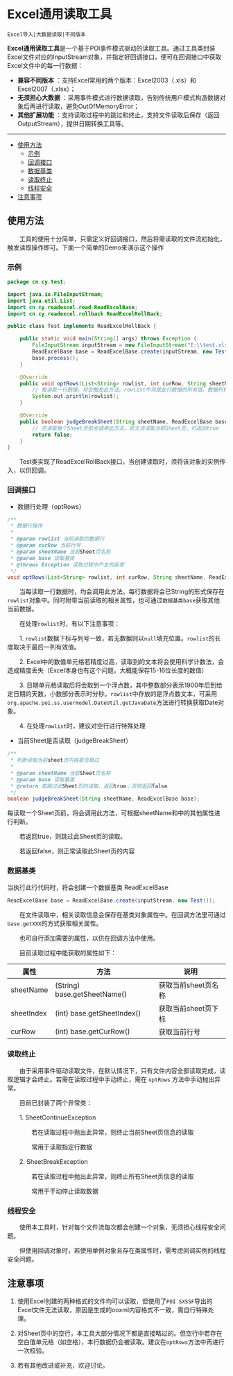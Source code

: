 
# Excel通用读取工具

    Excel导入|大数据读取|不同版本

**Excel通用读取工具**是一个基于POI事件模式驱动的读取工具。通过工具类封装Excel文件对应的InputStream对象，并指定好回调接口，便可在回调接口中获取Excel文件中的每一行数据：
 
- **兼容不同版本** ：支持Excel常用的两个版本：Excel2003（.xls）和Excel2007（.xlsx）；
- **无须担心大数据** ：采用事件模式进行数据读取，告别传统用户模式构造数据对象后再进行读取，避免OutOfMemoryError；
- **其他扩展功能** ：支持读取过程中的跳过和终止，支持文件读取后保存（返回OutputStream），提供日期转换工具等。

-------------------

* [使用方法](#使用方法)
  * [示例](#示例)
  * [回调接口](#回调接口)
  * [数据基类](#数据基类)
  * [读取终止](#读取终止)
  * [线程安全](#线程安全)
* [注意事项](#注意事项)


## 使用方法
　　工具的使用十分简单，只需定义好回调接口，然后将需读取的文件流初始化，触发读取操作即可。下面一个简单的Demo来演示这个操作
### 示例
``` java
package cn.cy.test;

import java.io.FileInputStream;
import java.util.List;
import cn.cy.readexcel.read.ReadExcelBase;
import cn.cy.readexcel.rollback.ReadExcelRollBack;

public class Test implements ReadExcelRollBack {

	public static void main(String[] args) throws Exception {
		FileInputStream inputStream = new FileInputStream("E:\\test.xls");
		ReadExcelBase base = ReadExcelBase.create(inputStream, new Test());
		base.process();
	}

	@Override
	public void optRows(List<String> rowlist, int curRow, String sheetName, ReadExcelBase base) throws Exception {
		// 每读取一行数据，将会触发此方法。rowlist中存放此行数据的所有值。数据列标与所在List下标一致
		System.out.println(rowlist);
	}

	@Override
	public boolean judgeBreakSheet(String sheetName, ReadExcelBase base) {
		// 在读取每个Sheet页前会调用此方法，若无须读取当前Sheet页，可返回true
		return false;
	}
}
```

　　Test类实现了ReadExcelRollBack接口，当创建读取时，须将该对象的实例传入，以供回调。

### 回调接口

* 数据行处理（optRows）

``` java
/**
 * 数据行操作
 *
 * @param rowlist 当前读取的数据行
 * @param curRow 当前行号
 * @param sheetName 当前Sheet页名称
 * @param base 读取基类
 * @throws Exception 读取过程中产生的异常
 */
void optRows(List<String> rowlist, int curRow, String sheetName, ReadExcelBase base) throws Exception;
```
　　当每读取一行数据时，均会调用此方法。每行数据将会已String的形式保存在`rowlist`对象中。同时附带当前读取的相关属性，也可通过`数据基类base`获取其他当前数据。

　　在处理`rowlist`时，有以下注意事项：

　　1. `rowlist`数据下标与列号一致，若无数据则以`null`填充位置。`rowlist`的长度取决于最后一列有效值。

　　2. Excel中的数值单元格若精度过高，读取到的文本将会使用科学计数法，会造成精度丢失（Excel本身也有这个问题，大概能保存15-16位长度的数值）

　　3. 日期单元格读取后将会取到一个浮点数，其中整数部分表示1900年后到给定日期的天数，小数部分表示时分秒。`rowlist`中存放的是浮点数文本，可采用`org.apache.poi.ss.usermodel.DateUtil.getJavaDate`方法进行转换获取Date对象。

　　4. 在处理`rowlist`时，建议对空行进行特殊处理


* 当前Sheet是否读取（judgeBreakSheet）

``` java
/**
 * 判断读取当前sheet页内容是否跳过
 *
 * @param sheetName 当前Sheet页名称
 * @param base 读取基类
 * @return 若跳过此Sheet页的读取，返回true；否则返回false
 */
boolean judgeBreakSheet(String sheetName, ReadExcelBase base);
```
每读取一个Sheet页前，将会调用此方法，可根据sheetName和中的其他属性进行判断。

　　若返回true，则跳过此Sheet页的读取。

　　若返回false，则正常读取此Sheet页的内容

### 数据基类

当执行此行代码时，将会创建一个数据基类 ReadExcelBase

``` java
ReadExcelBase base = ReadExcelBase.create(inputStream, new Test());
```
　　在文件读取中，相关读取信息会保存在基类对象属性中。在回调方法里可通过`base.getXXX`的方式获取相关属性。

　　也可自行添加需要的属性，以供在回调方法中使用。

　　目前读取过程中能获取的属性如下：

属性 | 方法 | 说明 
--- | --- | --- 
sheetName | (String) base.getSheetName()| 获取当前sheet页名称
sheetIndex | (int) base.getSheetIndex() | 获取当前sheet页下标
curRow |(int) base.getCurRow()| 获取当前行号

### 读取终止

　　由于采用事件驱动读取文件，在默认情况下，只有文件内容全部读取完成，读取逻辑才会终止。若需在读取过程中手动终止，需在 `optRows` 方法中手动抛出异常。

　　目前已封装了两个异常类：

　　1. SheetContinueException

　　　　若在读取过程中抛出此异常，则终止当前Sheet页信息的读取

　　　　常用于读取指定行数据

　　2. SheetBreakException

　　　　若在读取过程中抛出此异常，则终止所有Sheet页信息的读取

　　　　常用于手动停止读取数据

### 线程安全

　　使用本工具时，针对每个文件流每次都会创建一个对象，无须担心线程安全问题。

　　但使用回调对象时，若使用单例对象且存在类属性时，需考虑回调实例的线程安全问题。

## 注意事项

1. 使用Excel创建的两种格式的文件均可以读取，但使用了`POI SXSSF`导出的Excel文件无法读取，原因是生成的ooxml内容格式不一致，需自行特殊处理。

2. 对Sheet页中的空行，本工具大部分情况下都是直接略过的。但空行中若存在空白值单元格（如空格），本行数据仍会被读取。建议在`optRows`方法中再进行一次校验。

3. 若有其他改进或补充，欢迎讨论。